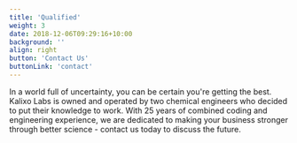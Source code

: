 ```yaml
---
title: 'Qualified'
weight: 3
date: 2018-12-06T09:29:16+10:00
background: ''
align: right
button: 'Contact Us'
buttonLink: 'contact'
---
```


In a world full of uncertainty, you can be certain you're getting the best. Kalixo Labs is owned and operated by two chemical engineers who decided to put their knowledge to work. With 25 years of combined coding and engineering experience, we are dedicated to making your business stronger through better science - contact us today to discuss the future.

